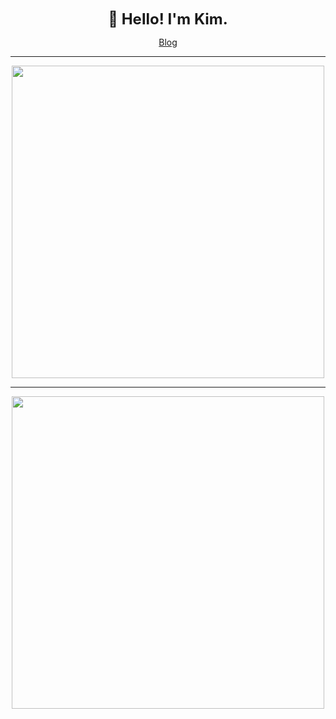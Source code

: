 
<div align="center" >
  <p><strong><font size=5 >👋 Hello! I'm Kim.</font></strong></p>
  <a href="https://blog.cckim.cn/">Blog</a>
</div>

***

<div align="center">
  <img width="500" src="https://github-readme-stats.vercel.app/api?username=hubvue&show_icons=true&theme=radical&count_private=true" />
</div>

***

<div align="center">
  <img width="500" src="https://github-readme-stats.vercel.app/api/top-langs/?username=hubvue&layout=compact&theme=radical&count_private=true&show_icons=true" />
</div>
